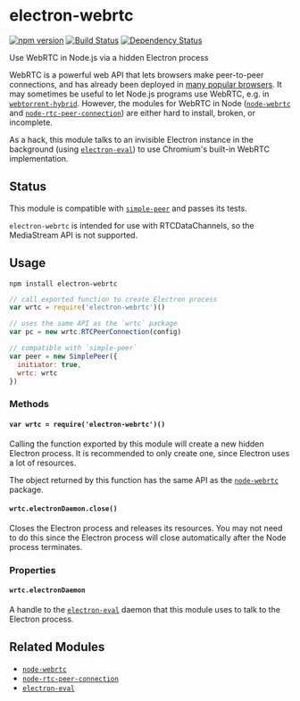 # electron-webrtc

[![npm version](https://img.shields.io/npm/v/electron-webrtc.svg)](https://www.npmjs.com/package/electron-webrtc)
[![Build Status](https://travis-ci.org/mappum/electron-webrtc.svg?branch=master)](https://travis-ci.org/mappum/electron-webrtc)
[![Dependency Status](https://david-dm.org/mappum/electron-webrtc.svg)](https://david-dm.org/mappum/electron-webrtc)

Use WebRTC in Node.js via a hidden Electron process

WebRTC is a powerful web API that lets browsers make peer-to-peer connections, and has already been
deployed in [many popular browsers](http://caniuse.com/#feat=rtcpeerconnection). It may sometimes be
useful to let Node.js programs use WebRTC, e.g. in [`webtorrent-hybrid`](https://github.com/feross/webtorrent-hybrid). However, the modules for WebRTC in Node ([`node-webrtc`](https://github.com/js-platform/node-webrtc) and [`node-rtc-peer-connection`](https://github.com/nickdesaulniers/node-rtc-peer-connection)) are either hard to install, broken, or incomplete.

As a hack, this module talks to an invisible Electron instance in the background (using [`electron-eval`](https://github.com/mappum/electron-eval)) to use Chromium's built-in WebRTC implementation.

## Status

This module is compatible with [`simple-peer`](https://github.com/feross/simple-peer) and passes its tests.

`electron-webrtc` is intended for use with RTCDataChannels, so the MediaStream API is not supported.

## Usage

`npm install electron-webrtc`

```js
// call exported function to create Electron process
var wrtc = require('electron-webrtc')()

// uses the same API as the `wrtc` package
var pc = new wrtc.RTCPeerConnection(config)

// compatible with `simple-peer`
var peer = new SimplePeer({
  initiator: true,
  wrtc: wrtc
})
```

### Methods

#### `var wrtc = require('electron-webrtc')()`

Calling the function exported by this module will create a new hidden Electron process. It is recommended to only create one, since Electron uses a lot of resources.

The object returned by this function has the same API as the [`node-webrtc`](https://github.com/js-platform/node-webrtc) package.

#### `wrtc.electronDaemon.close()`

Closes the Electron process and releases its resources. You may not need to do this since the Electron process will close automatically after the Node process terminates.

### Properties

#### `wrtc.electronDaemon`

A handle to the [`electron-eval`](https://github.com/mappum/electron-eval) daemon that this module uses to talk to the Electron process.

## Related Modules

- [`node-webrtc`](https://github.com/js-platform/node-webrtc)
- [`node-rtc-peer-connection`](https://github.com/nickdesaulniers/node-rtc-peer-connection)
- [`electron-eval`](https://github.com/mappum/electron-eval)
